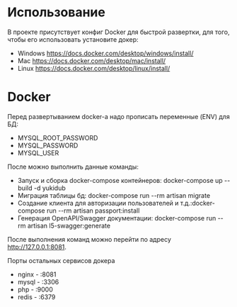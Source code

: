 # Использование

В проекте присутствует конфиг Docker для быстрой развертки, для того, чтобы его использовать установите докер:
- Windows https://docs.docker.com/desktop/windows/install/
- Mac https://docs.docker.com/desktop/mac/install/
- Linux https://docs.docker.com/desktop/linux/install/

# Docker

Перед развертыванием docker-а надо прописать переменные (ENV) для БД: 
- MYSQL_ROOT_PASSWORD
- MYSQL_PASSWORD
- MYSQL_USER

После можно выполнить данные команды:
- Запуск и сборка docker-compose контейнеров: docker-compose up --build -d yukidub
- Миграция таблицы бд: docker-compose run --rm artisan migrate
- Создание клиента для авторизации пользователей и т.д.:docker-compose run --rm artisan passport:install
- Генерация OpenAPI/Swagger документации: docker-compose run --rm artisan l5-swagger:generate


После выполнения команд можно перейти по адресу http://127.0.0.1:8081.

Порты остальных сервисов докера
- nginx - :8081
- mysql - :3306
- php - :9000
- redis - :6379